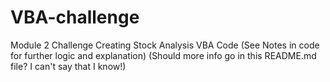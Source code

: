 # VBA-challenge
Module 2 Challenge
Creating Stock Analysis VBA Code
(See Notes in code for further logic and explanation)
(Should more info go in this README.md file? I can't say that I know!)
